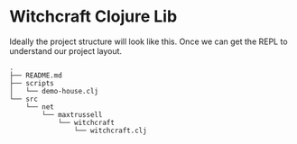 # Witchcraft Clojure Lib

Ideally the project structure will look like this. Once we can get the REPL to understand our project layout.
```
.
├── README.md
├── scripts
│   └── demo-house.clj
└── src
    └── net
        └── maxtrussell
            └── witchcraft
                └── witchcraft.clj
```
